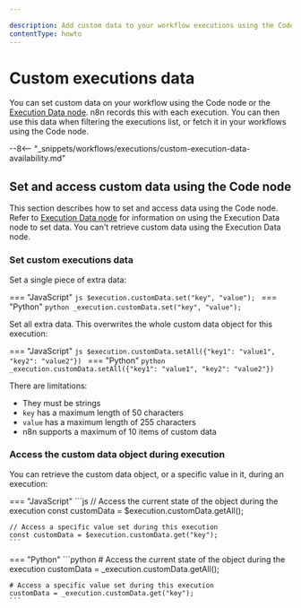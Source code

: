 ```yaml
---

description: Add custom data to your workflow executions using the Code node. You can then filter executions by this data.
contentType: howto
---
```


# Custom executions data

You can set custom data on your workflow using the Code node or the [Execution Data node](/integrations/builtin/core-nodes/n8n-nodes-base.executiondata.md). n8n records this with each execution. You can then use this data when filtering the executions list, or fetch it in your workflows using the Code node.

--8<-- "_snippets/workflows/executions/custom-execution-data-availability.md"

## Set and access custom data using the Code node

This section describes how to set and access data using the Code node. Refer to [Execution Data node](/integrations/builtin/core-nodes/n8n-nodes-base.executiondata.md) for information on using the Execution Data node to set data. You can't retrieve custom data using the Execution Data node.

### Set custom executions data

Set a single piece of extra data:

=== "JavaScript"
	```js
	$execution.customData.set("key", "value");
	```
=== "Python"
	```python
	_execution.customData.set("key", "value");
	```

Set all extra data. This overwrites the whole custom data object for this execution:

=== "JavaScript"
	```js
	$execution.customData.setAll({"key1": "value1", "key2": "value2"})
	```
=== "Python"
	```python
	_execution.customData.setAll({"key1": "value1", "key2": "value2"})
	```

There are limitations:

* They must be strings
* `key` has a maximum length of 50 characters
* `value` has a maximum length of 255 characters
* n8n supports a maximum of 10 items of custom data

### Access the custom data object during execution

You can retrieve the custom data object, or a specific value in it, during an execution:

<!-- vale off -->
=== "JavaScript"
	```js
	// Access the current state of the object during the execution
	const customData = $execution.customData.getAll();

	// Access a specific value set during this execution
	const customData = $execution.customData.get("key");
	```
=== "Python"
	```python
	# Access the current state of the object during the execution
	customData = _execution.customData.getAll();

	# Access a specific value set during this execution
	customData = _execution.customData.get("key");
	```
<!-- vale on -->
